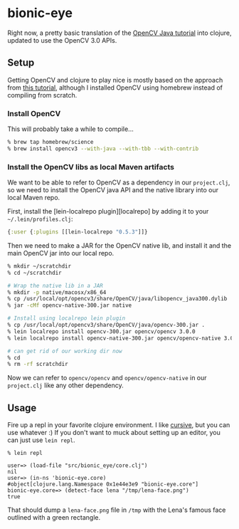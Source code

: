 # bionic-eye

Right now, a pretty basic translation of the [OpenCV Java tutorial][opencv-java-tutorial]
into clojure, updated to use the OpenCV 3.0 APIs.  

## Setup

Getting OpenCV and clojure to play nice is mostly based on the approach from 
[this tutorial][opencv-clojure-tutorial], although I installed OpenCV using homebrew
instead of compiling from scratch.

### Install OpenCV
This will probably take a while to compile...

```bash
% brew tap homebrew/science
% brew install opencv3 --with-java --with-tbb --with-contrib
```

### Install the OpenCV libs as local Maven artifacts
We want to be able to refer to OpenCV as a dependency in our `project.clj`, so we
need to install the OpenCV java API and the native library into our local Maven repo.

First, install the [lein-localrepo plugin][localrepo] by adding it to your `~/.lein/profiles.clj`:

```clojure
{:user {:plugins [[lein-localrepo "0.5.3"]]}
```

Then we need to make a JAR for the OpenCV native lib, and install it and the main OpenCV
jar into our local repo.
```bash
% mkdir ~/scratchdir
% cd ~/scratchdir

# Wrap the native lib in a JAR
% mkdir -p native/macosx/x86_64
% cp /usr/local/opt/opencv3/share/OpenCV/java/libopencv_java300.dylib ./native/macosx/x86_64
% jar -cMf opencv-native-300.jar native

# Install using localrepo lein plugin
% cp /usr/local/opt/opencv3/share/OpenCV/java/opencv-300.jar .
% lein localrepo install opencv-300.jar opencv/opencv 3.0.0
% lein localrepo install opencv-native-300.jar opencv/opencv-native 3.0.0

# can get rid of our working dir now
% cd
% rm -rf scratchdir
```

Now we can refer to `opencv/opencv` and `opencv/opencv-native` in our `project.clj` like
any other dependency.

## Usage
Fire up a repl in your favorite clojure environment.  I like [cursive][cursive-clojure], but
you can use whatever :) If you don't want to muck about setting up an editor, you can just use
`lein repl`.

```
% lein repl

user=> (load-file "src/bionic_eye/core.clj")
nil
user=> (in-ns 'bionic-eye.core)
#object[clojure.lang.Namespace 0x1e44e3e9 "bionic-eye.core"]
bionic-eye.core=> (detect-face lena "/tmp/lena-face.png")
true
```

That should dump a `lena-face.png` file in `/tmp` with the Lena's famous face outlined
with a green rectangle.

[opencv-java-tutorial]: http://docs.opencv.org/2.4/doc/tutorials/introduction/desktop_java/java_dev_intro.html
[opencv-clojure-tutorial]: http://docs.opencv.org/2.4/doc/tutorials/introduction/clojure_dev_intro/clojure_dev_intro.html
[lein-localrepo]: https://github.com/kumarshantanu/lein-localrepo
[cursive-clojure]: https://cursiveclojure.com/